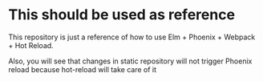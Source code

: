 # This should be used as reference

This repository is just a reference of how to use Elm + Phoenix + Webpack + Hot Reload.

Also, you will see that changes in static repository will not trigger Phoenix reload
because hot-reload will take care of it
